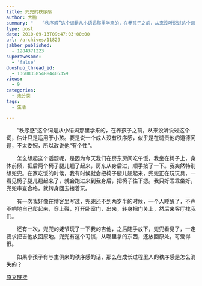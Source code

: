 ```yaml
---
title: 兜兜的秩序感
author: 大鹏
summary: "　　“秩序感”这个词是从小语妈那里学来的，在养孩子之前，从来没听说过这个词，估计只是适用于小孩。要是说一个成人没有秩序感，似乎是在谴责他的道德问题，不太委婉，所以改说他“有个性”。"
type: post
date: 2010-09-13T09:47:03+00:00
url: /archives/11829
jabber_published:
  - 1284371223
superawesome:
  - 'false'
duoshuo_thread_id:
  - 1360835854884405359
views:
  - 9
categories:
  - 未分类
tags:
  - 生活

---
```

　　“秩序感”这个词是从小语妈那里学来的，在养孩子之前，从来没听说过这个词，估计只是适用于小孩。要是说一个成人没有秩序感，似乎是在谴责他的道德问题，不太委婉，所以改说他“有个性”。
  
　　怎么想起这个话题呢，是因为今天我们在房东房间吃午饭，我坐在椅子上，身体前倾，把后两个椅子腿儿翘了起来，房东从身后过，顺手按了一下。我突然特别想兜兜。在家吃饭的时候，我有时候就会把椅子腿儿翘起来，兜兜正在玩玩具，一看见椅子腿儿翘起来了，就会跑过来到我身后，把椅子往下摁。我只好乖乖坐好，兜兜审查合格，就转身回去接着玩。
  
　　有一次我好像在博客里写过，兜兜还不到两岁半的时候，一个人睡醒了，不声不响地自己爬起来，穿上鞋，打开卧室门，出来，转身把门关上，然后来客厅找我们。
  
　　还有一次，兜兜的姥爷玩了一下我的吉他，之后随手放下，兜兜看见了，一定要求把吉他放回原地。兜兜有这个习惯，从哪里拿的东西，还放回原处，可爱得很。
  
　　如果小孩子有与生俱来的秩序感的话，那么在成长过程里人的秩序感是怎么消失的？

[原文链接](http://dapengde.com/archives/11829)

